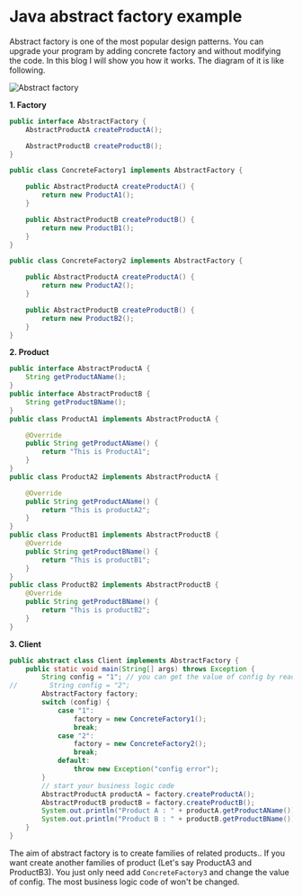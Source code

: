 # Java abstract factory example
Abstract factory is one of the most popular design patterns. You can upgrade your program by adding concrete factory 
and without modifying the code. In this blog I will show you how it works. The diagram of it is like following.

![Abstract factory](https://uploads.disquscdn.com/images/e7632db638de27d8ad222ac1f75edebd985ab482e207fce12f78ef5f29c68ae2.png)

**1. Factory**
```java
public interface AbstractFactory {
    AbstractProductA createProductA();

    AbstractProductB createProductB();
}

public class ConcreteFactory1 implements AbstractFactory {

    public AbstractProductA createProductA() {
        return new ProductA1();
    }

    public AbstractProductB createProductB() {
        return new ProductB1();
    }
}

public class ConcreteFactory2 implements AbstractFactory {

    public AbstractProductA createProductA() {
        return new ProductA2();
    }

    public AbstractProductB createProductB() {
        return new ProductB2();
    }
}
```

**2. Product**
```java
public interface AbstractProductA {
    String getProductAName();
}
public interface AbstractProductB {
    String getProductBName();
}
public class ProductA1 implements AbstractProductA {

    @Override
    public String getProductAName() {
        return "This is ProductA1";
    }
}
public class ProductA2 implements AbstractProductA {

    @Override
    public String getProductAName() {
        return "This is productA2";
    }
}
public class ProductB1 implements AbstractProductB {
    @Override
    public String getProductBName() {
        return "This is productB1";
    }
}
public class ProductB2 implements AbstractProductB {
    @Override
    public String getProductBName() {
        return "This is productB2";
    }
}
```
**3. Client**
```java
public abstract class Client implements AbstractFactory {
    public static void main(String[] args) throws Exception {
        String config = "1"; // you can get the value of config by reading config file
//        String config = "2";
        AbstractFactory factory;
        switch (config) {
            case "1":
                factory = new ConcreteFactory1();
                break;
            case "2":
                factory = new ConcreteFactory2();
                break;
            default:
                throw new Exception("config error");
        }
        // start your business logic code
        AbstractProductA productA = factory.createProductA();
        AbstractProductB productB = factory.createProductB();
        System.out.println("Product A : " + productA.getProductAName());
        System.out.println("Product B : " + productB.getProductBName());
    }
}
```

The aim of abstract factory is to create families of related products.. If you want create another families of product (Let's say
ProductA3 and ProductB3). You just only need add `ConcreteFactory3` and change the value of config. The most business 
logic code of won't be changed.